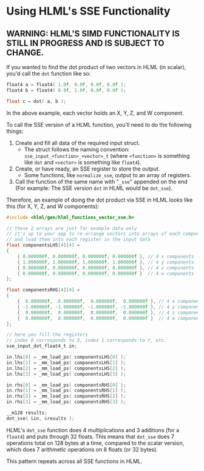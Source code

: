 # Using HLML's SSE Functionality

**WARNING: HLML'S SIMD FUNCTIONALITY IS STILL IN PROGRESS AND IS SUBJECT TO CHANGE.**
-------------------

If you wanted to find the dot product of two vectors in HLML (in scalar), you'd call the `dot` function like so:
```C
float4 a = float4( 1.0f, 0.0f, 0.0f, 0.0f );
float4 b = float4( 0.0f, 1.0f, 0.0f, 0.0f );

float c = dot( a, b );
```

In the above example, each vector holds an X, Y, Z, and W component.

To call the SSE version of a HLML function, you'll need to do the following things:

1. Create and fill all data of the required input struct.
	* The struct follows the naming convention: `sse_input_<function>_<vector>_t` (where `<function>` is something like `dot` and `<vector>` is something like `float4`).
2. Create, or have ready, an SSE register to store the output.
	* Some functions, like `normalize_sse`, output to an array of registers.
2. Call the function of the same name with "`_sse`" appended on the end (For example: The SSE version `dot` in HLML would be `dot_sse`).

Therefore, an example of doing the dot product via SSE in HLML looks like this (for X, Y, Z, and W components):
```C
#include <hlml/gen/hlml_functions_vector_sse.h>

// these 2 arrays are just for example data only
// it's up to your app to re-arrange vectors into arrays of each component
// and load them into each register in the input data
float componentsLHS[4][4] =
{
	{ 0.000000f, 0.000000f, 0.000000f, 0.000000f }, // 4 x components
	{ 1.000000f, 1.000000f, 1.000000f, 1.000000f }, // 4 y components
	{ 0.000000f, 0.000000f, 0.000000f, 0.000000f }, // 4 z components
	{ 0.000000f, 0.000000f, 0.000000f, 0.000000f }  // 4 w components
};

float componentsRHS[4][4] =
{
	{  0.000000f,  0.000000f,  0.000000f,  0.000000f }, // 4 x components
	{ -1.000000f, -1.000000f, -1.000000f, -1.000000f }, // 4 y components
	{  0.000000f,  0.000000f,  0.000000f,  0.000000f }, // 4 z components
	{  0.000000f,  0.000000f,  0.000000f,  0.000000f }  // 4 w components
};

// here you fill the registers
// index 0 corresponds to X, index 1 corresponds to Y, etc.
sse_input_dot_float4_t in;

in.lhs[0] = _mm_load_ps( componentsLHS[0] );
in.lhs[1] = _mm_load_ps( componentsLHS[1] );
in.lhs[2] = _mm_load_ps( componentsLHS[2] );
in.lhs[3] = _mm_load_ps( componentsLHS[3] );

in.rhs[0] = _mm_load_ps( componentsRHS[0] );
in.rhs[1] = _mm_load_ps( componentsRHS[1] );
in.rhs[2] = _mm_load_ps( componentsRHS[2] );
in.rhs[3] = _mm_load_ps( componentsRHS[3] );

__m128 results;
dot_sse( &in, &results );
```

HLML's `dot_sse` function does 4 multiplications and 3 additions (for a `float4`) and puts through 32 floats.  This means that `dot_sse` does 7 operations total on 128 bytes at a time, compared to the scalar version, which does 7 arithmetic operations on 8 floats (or 32 bytes).

This pattern repeats across all SSE functions in HLML.
